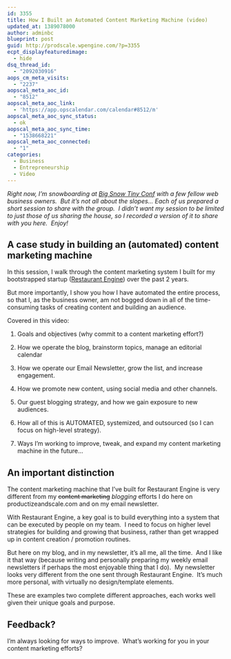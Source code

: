 ```yaml
---
id: 3355
title: How I Built an Automated Content Marketing Machine (video)
updated_at: 1389078000
author: adminbc
blueprint: post
guid: http://prodscale.wpengine.com/?p=3355
ecpt_displayfeaturedimage:
  - hide
dsq_thread_id:
  - "2092030916"
aops_cm_meta_visits:
  - "2237"
aopscal_meta_aoc_id:
  - "8512"
aopscal_meta_aoc_link:
  - 'https://app.opscalendar.com/calendar#8512/m'
aopscal_meta_aoc_sync_status:
  - ok
aopscal_meta_aoc_sync_time:
  - "1538668221"
aopscal_meta_aoc_connected:
  - "1"
categories:
  - Business
  - Entrepreneurship
  - Video
---
```

_Right now, I&#8217;m snowboarding at [Big Snow Tiny Conf](http://bigsnowtinyconf.com) with a few fellow web business owners.  But it&#8217;s not all about the slopes&#8230; Each of us prepared a short session to share with the group.  I didn&#8217;t want my session to be limited to just those of us sharing the house, so I recorded a version of it to share with you here.  Enjoy!_



## A case study in building an (automated) content marketing machine

In this session, I walk through the content marketing system I built for my bootstrapped startup ([Restaurant Engine](http://restaurantengine.com)) over the past 2 years.

But more importantly, I show you how I have automated the entire process, so that I, as the business owner, am not bogged down in all of the time-consuming tasks of creating content and building an audience.

Covered in this video:

1. Goals and objectives (why commit to a content marketing effort?)

2. How we operate the blog, brainstorm topics, manage an editorial calendar

3. How we operate our Email Newsletter, grow the list, and increase engagement.

4. How we promote new content, using social media and other channels.

5. Our guest blogging strategy, and how we gain exposure to new audiences.

6. How all of this is AUTOMATED, systemized, and outsourced (so I can focus on high-level strategy).

7. Ways I&#8217;m working to improve, tweak, and expand my content marketing machine in the future&#8230;

## An important distinction

The content marketing machine that I&#8217;ve built for Restaurant Engine is very different from my <del>content marketing</del> _blogging_ efforts I do here on productizeandscale.com and on my email newsletter.

With Restaurant Engine, a key goal is to build everything into a system that can be executed by people on my team.  I need to focus on higher level strategies for building and growing that business, rather than get wrapped up in content creation / promotion routines.

But here on my blog, and in my newsletter, it&#8217;s all me, all the time.  And I like it that way (because writing and personally preparing my weekly email newsletters if perhaps the most enjoyable thing that I do).  My newsletter looks very different from the one sent through Restaurant Engine.  It&#8217;s much more personal, with virtually no design/template elements.

These are examples two complete different approaches, each works well given their unique goals and purpose.

## Feedback?

I&#8217;m always looking for ways to improve.  What&#8217;s working for you in your content marketing efforts?